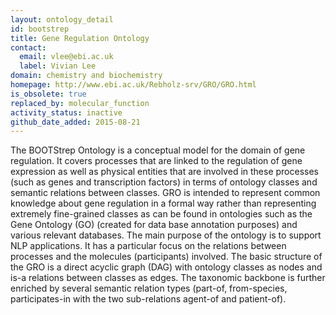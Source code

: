 ```yaml
---
layout: ontology_detail
id: bootstrep
title: Gene Regulation Ontology
contact:
  email: vlee@ebi.ac.uk
  label: Vivian Lee
domain: chemistry and biochemistry
homepage: http://www.ebi.ac.uk/Rebholz-srv/GRO/GRO.html
is_obsolete: true
replaced_by: molecular_function
activity_status: inactive
github_date_added: 2015-08-21
---
```


The BOOTStrep Ontology is a conceptual model for the domain of gene regulation. It covers processes that are linked to the regulation of gene expression as well as physical entities that are involved in these processes (such as genes and transcription factors) in terms of ontology classes and semantic relations between classes. GRO is intended to represent common knowledge about gene regulation in a formal way rather than representing extremely fine-grained classes as can be found in ontologies such as the Gene Ontology (GO) (created for data base annotation purposes) and various relevant databases. The main purpose of the ontology is to support NLP applications. It has a particular focus on the relations between processes and the molecules (participants) involved. The basic structure of the GRO is a direct acyclic graph (DAG) with ontology classes as nodes and is-a relations between classes as edges. The taxonomic backbone is further enriched by several semantic relation types (part-of, from-species, participates-in with the two sub-relations agent-of and patient-of).
